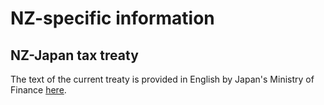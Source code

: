 # NZ-specific information

## NZ-Japan tax treaty

The text of the current treaty is provided in English by Japan's Ministry of Finance [here](https://www.mof.go.jp/tax_policy/summary/international/press_release/SynthesizedTextforJapan-NZEN.pdf).
